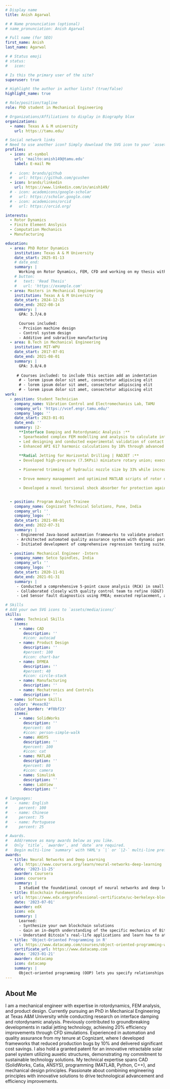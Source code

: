 ```yaml
---
# Display name
title: Anish Agarwal

# # Name pronunciation (optional)
# name_pronunciation: Anish Agarwal

# Full name (for SEO)
first_name: Anish
last_name: Agarwal

# # Status emoji
# status:
#   icon: 

# Is this the primary user of the site?
superuser: true

# Highlight the author in author lists? (true/false)
highlight_name: true

# Role/position/tagline
role: PhD student in Mechanical Engineering

# Organizations/Affiliations to display in Biography blox
organizations:
  - name: Texas A & M university
    url: https://tamu.edu/

# Social network links
# Need to use another icon? Simply download the SVG icon to your `assets/media/icons/` folder.
profiles:
  - icon: at-symbol
    url: 'mailto:anish149@tamu.edu'
    label: E-mail Me
  
  # - icon: brands/github
  #   url: https://github.com/gcushen
  - icon: brands/linkedin
    url: https://www.linkedin.com/in/anish149/
  # - icon: academicons/google-scholar
  #   url: https://scholar.google.com/
  # - icon: academicons/orcid
  #   url: https://orcid.org/

interests:
  - Rotor Dynamics
  - Finite Element Anslysis
  - Computation Mechanics
  - Manufacturing

education:
  - area: PhD Rotor Dynamics
    institution: Texas A & M University
    date_start: 2025-01-13
    # date_end: 
    summary: |
      Working on Rotor Dynamics, FEM, CFD and working on my thesis with Dr. Alan Palazzolo.
    # button:
    #   text: 'Read Thesis'
    #   url: 'https://example.com'
  - area: Masters in Mechanical Engineering
    institution: Texas A & M University
    date_start: 2024-12-15
    date_end: 2022-08-14
    summary: |
      GPA: 3.7/4.0

      Courses included:
      - Prcision machine design
      - Control system design
      - Additive and subractive manufacturing
  - area: B.Tech in Mechanical Engineering
    institution: MIT-WPU
    date_start: 2017-07-01
    date_end: 2021-08-01
    summary: |
      GPA: 3.8/4.0
      
     # Courses included: to include this section add an indentation
      # - lorem ipsum dolor sit amet, consectetur adipiscing elit
      # - lorem ipsum dolor sit amet, consectetur adipiscing elit
      # - lorem ipsum dolor sit amet, consectetur adipiscing elit
work:
  - position: Student Technician
    company_name: Vibration Control and Electromechanics Lab, TAMU
    company_url: 'https://vcef.engr.tamu.edu/'
    company_logo: ''
    date_start: 2023-01-01
    date_end: ''
    summary: |2-
      **Interface Damping and Rotordynamic Analysis :**
      - Spearheaded complex FEM modelling and analysis to calculate interface stiffness and damping coefficients with 99.8% accuracy.
      - Led designing and conducted experimental validation of contact interface damping in rotordynamics and static stressed joints.
      - Enhanced API 617 harmonic calculations by 10% through advanced modelling techniques and utilizing experimental results.
    
      **Radial Jetting for Horizontal Drilling | RADJET :**
      - Developed high-pressure (7.5KPsi) miniature rotary union; executed multiphysics simulations, CFD analysis and experimental tests to validate seal integrity and minimize power loss by 13%.

      - Pioneered trimming of hydraulic nozzle size by 33% while increasing efficiency by 20% by using ANSYS CFD simulation.

      - Drove memory management and optimized MATLAB scripts of rotor dynamic system in high performance environment.

      - Developed a novel torsional shock absorber for protection against sudden change in loading conditions having efficacy of 80%.


  - position: Program Analyst Trainee
    company_name: Cognizant Technical Solutions, Pune, India
    company_url: ''
    company_logo: ''
    date_start: 2021-08-01
    date_end: 2022-07-31
    summary: |
     - Engineered Java-based automation frameworks to validate product compliance and accelerating evaluation time by 40%.
     - Architected automated quality assurance system with dynamic parameter controls resulting in $20,000 annual cost reduction.
     - Initiated development of comprehensive regression testing suite, achieving 10% reduction in production bugs.

  - position: Mechanical Engineer -Intern
    company_name: Setco Spindles, India
    company_url: ''
    company_logo: ''
    date_start: 2020-11-01
    date_end: 2021-01-31
    summary: |
     - Conducted a comprehensive 5-point cause analysis (RCA) in small spindle department to identify operational inefficiencies resulting in a 10% improvement in cycle time and reliability of product.
     - Collaborated closely with quality control team to refine (GD&T) of new assemblies, to eliminate scrap by 15%.
     - Led Sensor fault diagnostics using FMEA; executed replacement, and calibration reducing cycle time by 15%

# Skills
# Add your own SVG icons to `assets/media/icons/`
skills:
  - name: Technical Skills
    items:
      - name: CAD
        description: ''
        #icon: autocad
      - name: Product Design
        description: ''
        #percent: 100
        #icon: chart-bar
      - name: DFMEA
        description: ''
        #percent: 40
        #icon: circle-stack
      - name: Manufacturing
        description: ''
      - name: Mechatronics and Controls
        description: ''
  - name: Software Skills
    color: '#eeac02'
    color_border: '#f0bf23'
    items:
      - name: SolidWorks
        description: ''
        #percent: 60
        #icon: person-simple-walk
      - name: ANSYS
        description: ''
        #percent: 100
        #icon: cat
      - name: MATLAB
        description: ''
        #percent: 80
        #icon: camera
      - name: Simulink
        description: ''
      - name: LabView
        description: ''

# languages:
#   - name: English
#     percent: 100
#   - name: Chinese
#     percent: 75
#   - name: Portuguese
#     percent: 25

# Awards.
#   Add/remove as many awards below as you like.
#   Only `title`, `awarder`, and `date` are required.
#   Begin multi-line `summary` with YAML's `|` or `|2-` multi-line prefix and indent 2 spaces below.
awards:
  - title: Neural Networks and Deep Learning
    url: https://www.coursera.org/learn/neural-networks-deep-learning
    date: '2023-11-25'
    awarder: Coursera
    icon: coursera
    summary: |
      I studied the foundational concept of neural networks and deep learning. By the end, I was familiar with the significant technological trends driving the rise of deep learning; build, train, and apply fully connected deep neural networks; implement efficient (vectorized) neural networks; identify key parameters in a neural network’s architecture; and apply deep learning to your own applications.
  - title: Blockchain Fundamentals
    url: https://www.edx.org/professional-certificate/uc-berkeleyx-blockchain-fundamentals
    date: '2023-07-01'
    awarder: edX
    icon: edx
    summary: |
      Learned:
      - Synthesize your own blockchain solutions
      - Gain an in-depth understanding of the specific mechanics of Bitcoin
      - Understand Bitcoin’s real-life applications and learn how to attack and destroy Bitcoin, Ethereum, smart contracts and Dapps, and alternatives to Bitcoin’s Proof-of-Work consensus algorithm
  - title: 'Object-Oriented Programming in R'
    url: https://www.datacamp.com/courses/object-oriented-programming-with-s3-and-r6-in-r
    certificate_url: https://www.datacamp.com
    date: '2023-01-21'
    awarder: datacamp
    icon: datacamp
    summary: |
      Object-oriented programming (OOP) lets you specify relationships between functions and the objects that they can act on, helping you manage complexity in your code. This is an intermediate level course, providing an introduction to OOP, using the S3 and R6 systems. S3 is a great day-to-day R programming tool that simplifies some of the functions that you write. R6 is especially useful for industry-specific analyses, working with web APIs, and building GUIs.
---
```


## About Me

I am a mechanical engineer with expertise in rotordynamics, FEM analysis, and product design. Currently pursuing an  PhD in Mechanical Engineering at Texas A&M University while conducting research on interface damping and rotordynamic analysis. Previously contributed to groundbreaking developments in radial jetting technology, achieving 20% efficiency improvements through CFD simulations. Experienced in automation and quality assurance from my tenure at Cognizant, where I developed frameworks that reduced production bugs by 10% and delivered significant cost savings. I also hold a granted patent for an innovative retractable solar panel system utilizing auxetic structures, demonstrating my commitment to sustainable technology solutions. My technical expertise spans CAD (SolidWorks, Catia, ANSYS), programming (MATLAB, Python, C++), and mechanical design principles. Passionate about combining engineering principles with innovative solutions to drive technological advancement and efficiency improvements.

